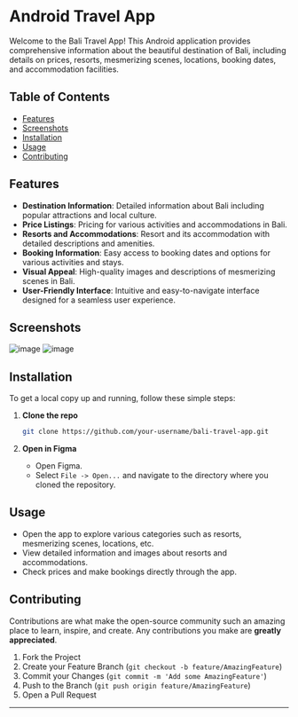 # Android Travel App

Welcome to the Bali Travel App! This Android application provides comprehensive information about the beautiful destination of Bali, including details on prices, resorts, mesmerizing scenes, locations, booking dates, and accommodation facilities.

## Table of Contents
- [Features](#features)
- [Screenshots](#screenshots)
- [Installation](#installation)
- [Usage](#usage)
- [Contributing](#contributing)

## Features
- **Destination Information**: Detailed information about Bali including popular attractions and local culture.
- **Price Listings**: Pricing for various activities and accommodations in Bali.
- **Resorts and Accommodations**: Resort and its accommodation with detailed descriptions and amenities.
- **Booking Information**: Easy access to booking dates and options for various activities and stays.
- **Visual Appeal**: High-quality images and descriptions of mesmerizing scenes in Bali.
- **User-Friendly Interface**: Intuitive and easy-to-navigate interface designed for a seamless user experience.

## Screenshots
![image](https://github.com/nityambhargava/Android-Travel-App-Ui/assets/149382373/28fe449c-519e-45f3-8db9-6d8166bd14e3)
![image](https://github.com/nityambhargava/Android-Travel-App-Ui/assets/149382373/ac52576b-2cd6-41c2-aef4-f65873f5dd3f)



## Installation
To get a local copy up and running, follow these simple steps:

1. **Clone the repo**
   ```sh
   git clone https://github.com/your-username/bali-travel-app.git
   ```

2. **Open in Figma**
   - Open Figma.
   - Select `File -> Open...` and navigate to the directory where you cloned the repository.

## Usage
- Open the app to explore various categories such as resorts, mesmerizing scenes, locations, etc.
- View detailed information and images about resorts and accommodations.
- Check prices and make bookings directly through the app.

## Contributing
Contributions are what make the open-source community such an amazing place to learn, inspire, and create. Any contributions you make are **greatly appreciated**.

1. Fork the Project
2. Create your Feature Branch (`git checkout -b feature/AmazingFeature`)
3. Commit your Changes (`git commit -m 'Add some AmazingFeature'`)
4. Push to the Branch (`git push origin feature/AmazingFeature`)
5. Open a Pull Request

---
